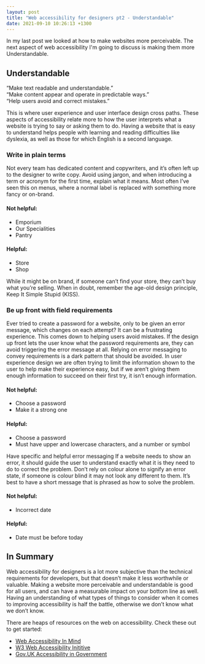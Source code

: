 ```yaml
---
layout: post
title: "Web accessibility for designers pt2 - Understandable"
date: 2021-09-10 10:26:13 +1300
---
```


In my last post we looked at how to make websites more perceivable. The next aspect of web accessibility I'm going to discuss is making them more Understandable. 

## Understandable

“Make text readable and understandable.”  
“Make content appear and operate in predictable ways.”  
“Help users avoid and correct mistakes.”  

This is where user experience and user interface design cross paths. These aspects of accessibility relate more to how the user interprets what a website is trying to say or asking them to do. Having a website that is easy to understand helps people with learning and reading difficulties like dyslexia, as well as those for which English is a second language. 

### Write in plain terms

Not every team has dedicated content and copywriters, and it’s often left up to the designer to write copy. Avoid using jargon, and when introducing a term or acronym for the first time, explain what it means. Most often I’ve seen this on menus, where a normal label is replaced with something more fancy or on-brand.

#### Not helpful:

- Emporium
- Our Specialities
- Pantry

#### Helpful:

- Store
- Shop

While it might be on brand, if someone can’t find your store, they can’t buy what you’re selling. When in doubt, remember the age-old design principle, Keep It Simple Stupid (KISS). 

### Be up front with field requirements

Ever tried to create a password for a website, only to be given an error message, which changes on each attempt? It can be a frustrating experience. This comes down to helping users avoid mistakes. If the design up front lets the user know what the password requirements are, they can avoid triggering the error message at all. Relying on error messaging to convey requirements is a dark pattern that should be avoided. In user experience design we are often trying to limit the information shown to the user to help make their experience easy, but if we aren’t giving them enough information to succeed on their first try, it isn’t enough information. 

#### Not helpful:

- Choose a password
- Make it a strong one

#### Helpful:

- Choose a password
- Must have upper and lowercase characters, and a number or symbol

Have specific and helpful error messaging 
If a website needs to show an error, it should guide the user to understand exactly what it is they need to do to correct the problem. Don’t rely on colour alone to signify an error state, if someone is colour blind it may not look any different to them. It’s best to have a short message that is phrased as how to solve the problem. 

#### Not helpful:

- Incorrect date


#### Helpful:

- Date must be before today

## In Summary 

Web accessibility for designers is a lot more subjective than the technical requirements for developers, but that doesn’t make it less worthwhile or valuable. Making a website more perceivable and understandable is good for all users, and can have a measurable impact on your bottom line as well. Having an understanding of what types of things to consider when it comes to improving accessibility is half the battle, otherwise we don’t know what we don’t know. 

There are heaps of resources on the web on accessibility. Check these out to get started:

- [Web Accessibility In Mind](https://webaim.org/)
- [W3 Web Accessibility Inititive](https://www.w3.org/WAI/)
- [Gov.UK Accessibility in Government](https://accessibility.blog.gov.uk/)